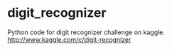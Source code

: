 digit_recognizer
================

Python code for digit recognizer challenge on kaggle. http://www.kaggle.com/c/digit-recognizer
